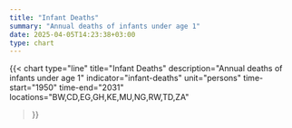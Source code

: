 ```yaml
---
title: "Infant Deaths"
summary: "Annual deaths of infants under age 1"
date: 2025-04-05T14:23:38+03:00
type: chart
---
```


{{< chart
    type="line"
    title="Infant Deaths"
    description="Annual deaths of infants under age 1"
    indicator="infant-deaths"
    unit="persons"
    time-start="1950"
    time-end="2031"
    locations="BW,CD,EG,GH,KE,MU,NG,RW,TD,ZA"
>}}
